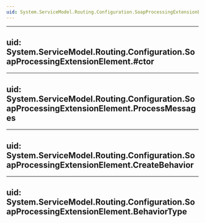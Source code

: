 ```yaml
---
uid: System.ServiceModel.Routing.Configuration.SoapProcessingExtensionElement
---
```


---
uid: System.ServiceModel.Routing.Configuration.SoapProcessingExtensionElement.#ctor
---

---
uid: System.ServiceModel.Routing.Configuration.SoapProcessingExtensionElement.ProcessMessages
---

---
uid: System.ServiceModel.Routing.Configuration.SoapProcessingExtensionElement.CreateBehavior
---

---
uid: System.ServiceModel.Routing.Configuration.SoapProcessingExtensionElement.BehaviorType
---
